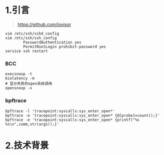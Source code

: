 # 1.引言

> https://github.com/iovisor

```
vim /etc/ssh/sshd_config 
vim /etc/ssh/ssh_config 
		PasswordAuthentication yes
		PermitRootLogin prohibit-password yes
service ssh restart
```

### BCC

```
execsnoop -t
biolatency -m
# 显示失败的open系统调用
opensnoop -x 
```

### bpftrace

```
bpftrace -l 'tracepoint:syscalls:sys_enter_open*'
bpftrace -e 'tracepoint:syscalls:sys_enter_open* {@[probe]=count();}'
bpftrace -e 'tracepoint:syscalls:sys_enter_open* {printf("%s %s\n",comm,str(args));}'
```

# 2.技术背景



